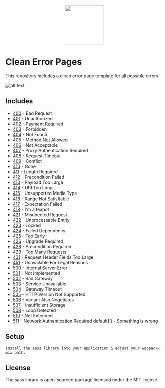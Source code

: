 <p align="center">
  <img src="https://icon-library.com/images/html5-icon/html5-icon-13.jpg" width="125">
</p>

# Clean Error Pages
This repository includes a clean error page template for all possible errors.

![alt text](https://github.com/crinchy/simple-error-pages/tree/preview/404_not_found.png?raw=true)

## Includes
- [400]() - Bad Request
- [401]() - Unauthorized 
- [402]() - Payment Required 
- [403]() - Forbidden 
- [404]() - Not Found 
- [405]() - Method Not Allowed 
- [406]() - Not Acceptable 
- [407]() - Proxy Authentication Required 
- [408]() - Request Timeout 
- [409]() - Conflict 
- [410]() - Gone
- [411]() - Length Required 
- [412]() - Precondition Failed 
- [413]() - Payload Too Large 
- [414]() - URI Too Long 
- [415]() - Unsupported Media Type 
- [416]() - Range Not Satisfiable 
- [417]() - Expectation Failed 
- [418]() - I\'m a teapot 
- [421]() - Misdirected Request 
- [422]() - Unprocessable Entity 
- [423]() - Locked 
- [424]() - Failed Dependency 
- [425]() - Too Early 
- [426]() - Upgrade Required 
- [428]() - Precondition Required 
- [429]() - Too Many Requests 
- [431]() - Request Header Fields Too Large 
- [451]() - Unavailable For Legal Reasons 
- [500]() - Internal Server Error 
- [501]() - Not Implemented 
- [502]() - Bad Gateway
- [503]() - Service Unavailable 
- [504]() - Gateway Timeout
- [505]() - HTTP Version Not Supported 
- [506]() - Variant Also Negotiates 
- [507]() - Insufficient Storage 
- [508]() - Loop Detected 
- [510]() - Not Extended 
- [511]() - Network Authentication Required default]() - Something is wrong

## Setup
```
Install the sass library into your application & adjust your webpack-mix path.
```

## License
The sass library is open-sourced package licensed under the MIT license.
